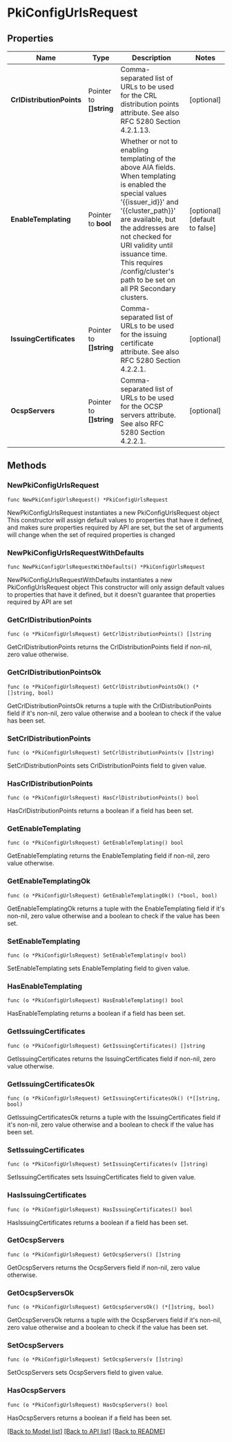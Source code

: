 # PkiConfigUrlsRequest

## Properties

Name | Type | Description | Notes
------------ | ------------- | ------------- | -------------
**CrlDistributionPoints** | Pointer to **[]string** | Comma-separated list of URLs to be used for the CRL distribution points attribute. See also RFC 5280 Section 4.2.1.13. | [optional] 
**EnableTemplating** | Pointer to **bool** | Whether or not to enabling templating of the above AIA fields. When templating is enabled the special values &#39;{{issuer_id}}&#39; and &#39;{{cluster_path}}&#39; are available, but the addresses are not checked for URI validity until issuance time. This requires /config/cluster&#39;s path to be set on all PR Secondary clusters. | [optional] [default to false]
**IssuingCertificates** | Pointer to **[]string** | Comma-separated list of URLs to be used for the issuing certificate attribute. See also RFC 5280 Section 4.2.2.1. | [optional] 
**OcspServers** | Pointer to **[]string** | Comma-separated list of URLs to be used for the OCSP servers attribute. See also RFC 5280 Section 4.2.2.1. | [optional] 

## Methods

### NewPkiConfigUrlsRequest

`func NewPkiConfigUrlsRequest() *PkiConfigUrlsRequest`

NewPkiConfigUrlsRequest instantiates a new PkiConfigUrlsRequest object
This constructor will assign default values to properties that have it defined,
and makes sure properties required by API are set, but the set of arguments
will change when the set of required properties is changed

### NewPkiConfigUrlsRequestWithDefaults

`func NewPkiConfigUrlsRequestWithDefaults() *PkiConfigUrlsRequest`

NewPkiConfigUrlsRequestWithDefaults instantiates a new PkiConfigUrlsRequest object
This constructor will only assign default values to properties that have it defined,
but it doesn't guarantee that properties required by API are set

### GetCrlDistributionPoints

`func (o *PkiConfigUrlsRequest) GetCrlDistributionPoints() []string`

GetCrlDistributionPoints returns the CrlDistributionPoints field if non-nil, zero value otherwise.

### GetCrlDistributionPointsOk

`func (o *PkiConfigUrlsRequest) GetCrlDistributionPointsOk() (*[]string, bool)`

GetCrlDistributionPointsOk returns a tuple with the CrlDistributionPoints field if it's non-nil, zero value otherwise
and a boolean to check if the value has been set.

### SetCrlDistributionPoints

`func (o *PkiConfigUrlsRequest) SetCrlDistributionPoints(v []string)`

SetCrlDistributionPoints sets CrlDistributionPoints field to given value.

### HasCrlDistributionPoints

`func (o *PkiConfigUrlsRequest) HasCrlDistributionPoints() bool`

HasCrlDistributionPoints returns a boolean if a field has been set.

### GetEnableTemplating

`func (o *PkiConfigUrlsRequest) GetEnableTemplating() bool`

GetEnableTemplating returns the EnableTemplating field if non-nil, zero value otherwise.

### GetEnableTemplatingOk

`func (o *PkiConfigUrlsRequest) GetEnableTemplatingOk() (*bool, bool)`

GetEnableTemplatingOk returns a tuple with the EnableTemplating field if it's non-nil, zero value otherwise
and a boolean to check if the value has been set.

### SetEnableTemplating

`func (o *PkiConfigUrlsRequest) SetEnableTemplating(v bool)`

SetEnableTemplating sets EnableTemplating field to given value.

### HasEnableTemplating

`func (o *PkiConfigUrlsRequest) HasEnableTemplating() bool`

HasEnableTemplating returns a boolean if a field has been set.

### GetIssuingCertificates

`func (o *PkiConfigUrlsRequest) GetIssuingCertificates() []string`

GetIssuingCertificates returns the IssuingCertificates field if non-nil, zero value otherwise.

### GetIssuingCertificatesOk

`func (o *PkiConfigUrlsRequest) GetIssuingCertificatesOk() (*[]string, bool)`

GetIssuingCertificatesOk returns a tuple with the IssuingCertificates field if it's non-nil, zero value otherwise
and a boolean to check if the value has been set.

### SetIssuingCertificates

`func (o *PkiConfigUrlsRequest) SetIssuingCertificates(v []string)`

SetIssuingCertificates sets IssuingCertificates field to given value.

### HasIssuingCertificates

`func (o *PkiConfigUrlsRequest) HasIssuingCertificates() bool`

HasIssuingCertificates returns a boolean if a field has been set.

### GetOcspServers

`func (o *PkiConfigUrlsRequest) GetOcspServers() []string`

GetOcspServers returns the OcspServers field if non-nil, zero value otherwise.

### GetOcspServersOk

`func (o *PkiConfigUrlsRequest) GetOcspServersOk() (*[]string, bool)`

GetOcspServersOk returns a tuple with the OcspServers field if it's non-nil, zero value otherwise
and a boolean to check if the value has been set.

### SetOcspServers

`func (o *PkiConfigUrlsRequest) SetOcspServers(v []string)`

SetOcspServers sets OcspServers field to given value.

### HasOcspServers

`func (o *PkiConfigUrlsRequest) HasOcspServers() bool`

HasOcspServers returns a boolean if a field has been set.


[[Back to Model list]](../README.md#documentation-for-models) [[Back to API list]](../README.md#documentation-for-api-endpoints) [[Back to README]](../README.md)


